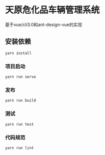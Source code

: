 # 天原危化品车辆管理系统
基于vue/cli3.0和ant-design-vue的实现

## 安装依赖
```
yarn install
```

### 项目启动
```
yarn run serve
```

### 发布
```
yarn run build
```

### 测试
```
yarn run test
```

### 代码规范
```
yarn run lint
```

